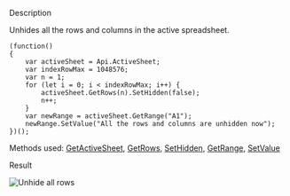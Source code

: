 Description

Unhides all the rows and columns in the active spreadsheet.

```
(function()
{
    var activeSheet = Api.ActiveSheet;
    var indexRowMax = 1048576;
    var n = 1;
    for (let i = 0; i < indexRowMax; i++) {
        activeSheet.GetRows(n).SetHidden(false);
        n++;
    }
    var newRange = activeSheet.GetRange("A1");
    newRange.SetValue("All the rows and columns are unhidden now");
})();
```

Methods used: [GetActiveSheet](/officeapi/spreadsheetapi/api/getactivesheet), [GetRows](/officeapi/spreadsheetapi/apirange/getrows), [SetHidden](/officeapi/spreadsheetapi/apirange/sethidden), [GetRange](/officeapi/spreadsheetapi/api/getrange), [SetValue](/officeapi/spreadsheetapi/apirange/setvalue)

Result

![Unhide all rows](/content/img/plugins/unhide_all_rows.png)
